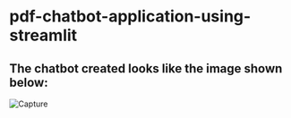 ﻿# pdf-chatbot-application-using-streamlit

## The chatbot created looks like the image shown below:

![Capture](https://github.com/krishna-280792shinde/pdf-chatbot/assets/115443078/e8ebaf02-ca77-434c-83c2-22751b01e083)

